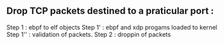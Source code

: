 ## Drop TCP packets destined to a praticular port :
Step 1 : ebpf to elf objects
Step 1' : ebpf and xdp progams loaded to kernel
Step 1'' : validation of packets.
Step 2 : droppin of packets
